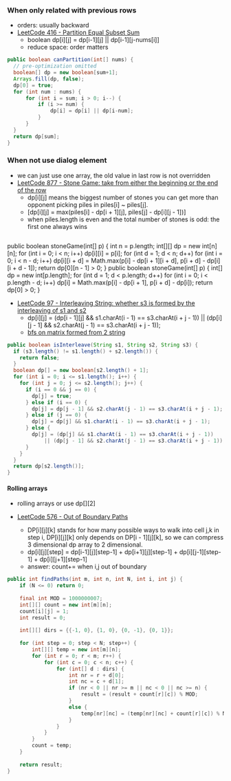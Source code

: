 ### When only related with previous rows
- orders: usually backward
- [LeetCode 416 - Partition Equal Subset Sum](https://leetcode.com/problems/partition-equal-subset-sum/discuss/90592/01-knapsack-detailed-explanation)
  - boolean dp[i][j] = dp[i-1][j] || dp[i-1][j-nums[i]]
  - reduce space: order matters
```java
public boolean canPartition(int[] nums) {
  // pre-optimization omitted
  boolean[] dp = new boolean[sum+1];
  Arrays.fill(dp, false);
  dp[0] = true;
  for (int num : nums) {
      for (int i = sum; i > 0; i--) {
          if (i >= num) {
              dp[i] = dp[i] || dp[i-num];
          }
      }
  }
  return dp[sum];
}
```
### When not use dialog element
- we can just use one array, the old value in last row is not overridden
- [LeetCode 877 - Stone Game: take from either the beginning or the end of the row](https://leetcode.com/articles/stone-game/)
  - dp[i][j] means the biggest number of stones you can get more than opponent picking piles in piles[i] ~ piles[j].
  - [dp[i][j] = max(piles[i] - dp[i + 1][j], piles[j] - dp[i][j - 1])]
  - when piles.length is even and the total number of stones is odd: the first one always wins
  ```java
public boolean stoneGame(int[] p) {
    int n = p.length;
    int[][] dp  = new int[n][n];
    for (int i = 0; i < n; i++) dp[i][i] = p[i];
    for (int d = 1; d < n; d++)
        for (int i = 0; i < n - d; i++)
            dp[i][i + d] = Math.max(p[i] - dp[i + 1][i + d], p[i + d] - dp[i][i + d - 1]);
    return dp[0][n - 1] > 0;
}
public boolean stoneGame(int[] p) {
    int[] dp = new int[p.length];
    for (int d = 1; d < p.length; d++)
        for (int i = 0; i < p.length - d; i++)
            dp[i] = Math.max(p[i] - dp[i + 1], p[i + d] - dp[i]);
    return dp[0] > 0;
} 

- [LeetCode 97 - Interleaving String: whether s3 is formed by the interleaving of s1 and s2](https://leetcode.com/articles/interleaving-strings/)
  - dp[i][j] = (dp[i - 1][j] && s1.charAt(i - 1) == s3.charAt(i + j - 1)) || (dp[i][j - 1] && s2.charAt(j - 1) == s3.charAt(i + j - 1));
  - [bfs on matrix formed from 2 string](https://leetcode.com/problems/interleaving-string/discuss/31948/8ms-C%2B%2B-solution-using-BFS-with-explanation)
```java
public boolean isInterleave(String s1, String s2, String s3) {
  if (s3.length() != s1.length() + s2.length()) {
    return false;
  }
  boolean dp[] = new boolean[s2.length() + 1];
  for (int i = 0; i <= s1.length(); i++) {
    for (int j = 0; j <= s2.length(); j++) {
      if (i == 0 && j == 0) {
        dp[j] = true;
      } else if (i == 0) {
        dp[j] = dp[j - 1] && s2.charAt(j - 1) == s3.charAt(i + j - 1);
      } else if (j == 0) {
        dp[j] = dp[j] && s1.charAt(i - 1) == s3.charAt(i + j - 1);
      } else {
        dp[j] = (dp[j] && s1.charAt(i - 1) == s3.charAt(i + j - 1))
            || (dp[j - 1] && s2.charAt(j - 1) == s3.charAt(i + j - 1));
      }
    }
  }
  return dp[s2.length()];
}
```



#### Rolling arrays
- rolling arrays or use dp[][2]

- [LeetCode 576 - Out of Boundary Paths](https://discuss.leetcode.com/topic/88570/java-solution-dp-with-space-compression)
  - DP[i][j][k] stands for how many possible ways to walk into cell j,k in step i, DP[i][j][k] only depends on DP[i - 1][j][k], so we can compress 3 dimensional dp array to 2 dimensional.
  - dp[i][j][step] = dp[i-1][j][step-1] + dp[i+1][j][step-1] + dp[i][j-1][step-1] + dp[i][j+1][step-1]
  - answer: count+= when i,j out of boundary
```java
public int findPaths(int m, int n, int N, int i, int j) {
    if (N <= 0) return 0;
    
    final int MOD = 1000000007;
    int[][] count = new int[m][n];
    count[i][j] = 1;
    int result = 0;
    
    int[][] dirs = {{-1, 0}, {1, 0}, {0, -1}, {0, 1}};
    
    for (int step = 0; step < N; step++) {
        int[][] temp = new int[m][n];
        for (int r = 0; r < m; r++) {
            for (int c = 0; c < n; c++) {
                for (int[] d : dirs) {
                    int nr = r + d[0];
                    int nc = c + d[1];
                    if (nr < 0 || nr >= m || nc < 0 || nc >= n) {
                        result = (result + count[r][c]) % MOD;
                    }
                    else {
                        temp[nr][nc] = (temp[nr][nc] + count[r][c]) % MOD;
                    }
                }
            }
        }
        count = temp;
    }
    
    return result;
}
```

